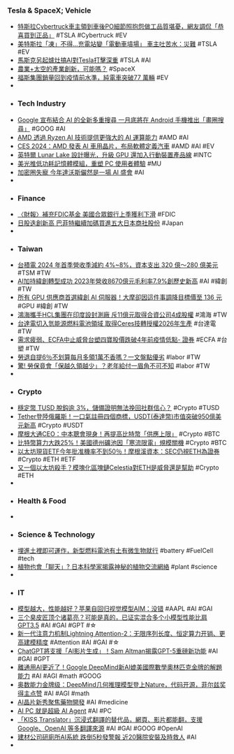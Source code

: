 ### Tesla & SpaceX; Vehicle
- [特斯拉Cybertruck車主領到車後PO細節照抱怨做工品質堪憂，網友調侃「恭喜買到正品」](https://www.techbang.com/posts/112525-tesla-cybertruck-owner-complains-about-the-workmanship-of-the) #TSLA #Cybertruck #EV
- [美特斯拉「凍」不得…充電站變「電動車墳場」 車主吐苦水：災難](https://tw.news.yahoo.com/美特斯拉-凍-不得-充電站變-電動車墳場-042718955.html) #TSLA #EV
- [馬斯克另起爐灶搞AI對Tesla打擊深重](https://hk.finance.yahoo.com/news/馬斯克另起爐灶搞ai對tesla打擊深重-055742149.html) #TSLA #AI
- [農業+太空的產業創新，可能嗎？](https://vocus.cc/article/65a88138fd897800010407fb) #SpaceX
- [福斯集團銷量回到疫情前水準，純電車突破77 萬輛](https://finance.technews.tw/2024/01/16/volkswagen-ev-sales-2023/) #EV
-
- ### Tech Industry
- [Google 宣布結合 AI 的全新多重搜尋 一月底將在 Android 手機推出「畫圈搜尋」](https://gnn.gamer.com.tw/detail.php?sn=262240) #GOOG #AI
- [AMD 透過 Ryzen AI 技術提供更強大的 AI 運算能力](https://m.gamer.com.tw/gnn/detail.php?sn=262290) #AMD #AI
- [CES 2024：AMD 發表 AI 車用晶片，布局軟體定義汽車](https://technews.tw/2024/01/18/ces-2024-amd-ai-car-chips/) #AMD #AI #EV
- [英特爾 Lunar Lake 設計曝光，升級 GPU 還加入行動裝置產品線](https://technews.tw/2024/01/18/intel-lunar-lake-design-exposed/) #INTC
- [美光推低功耗記憶體模組，重塑 PC 使用者體驗](https://technews.tw/2024/01/18/micron-lpcamm2/) #MU
- [加密圈失寵 今年達沃斯儼然是一場 AI 盛會](https://news.cnyes.com/news/id/5433210) #AI
-
- ### Finance
- [〈財報〉補充FDIC基金 美國合眾銀行上季獲利下滑](https://news.cnyes.com/news/id/5432945) #FDIC
- [日股迭創新高 巴菲特繼續加碼買進五大日本商社股份](https://news.cnyes.com/news/id/5432965) #Japan
-
- ### Taiwan
- [台積電 2024 年首季營收季減約 4%~8%，資本支出 320 億～280 億美元](https://finance.technews.tw/2024/01/18/tsmcs-first-quarter-2024-revenue-will-drop-by-approximately-48/) #TSM #TW
- [AI加持緯創轉型成功 2023年營收8670億元毛利率7.9%創歷史新高](https://tw.news.yahoo.com/ai加持緯創轉型成功-2023年營收8670億元毛利率7-9-創歷史新高-095320911.html) #AI #緯創 #TW
- [所有 GPU 供應商首選緯創 AI 伺服器！大摩卻因這件事調降目標價至 136 元](https://finance.technews.tw/2024/01/18/ai-server-odm/) #GPU #緯創 #TW
- [鴻海攜手HCL集團在印度設封測廠 斥11億元取得合資公司4成股權](https://news.cnyes.com/news/id/5432921) #鴻海 #TW
- [台達電切入氫能源燃料電池領域 取得Ceres技轉授權2026年生產](https://news.cnyes.com/news/id/5433251) #台達電 #TW
- [需求疲弱、ECFA中止威脅台塑四寶股價跌破4年前疫情低點- 證券](https://www.ctee.com.tw/news/20240118701164-430201) #ECFA #台塑 #TW
- [勞退自提6％不划算每月多領1萬不香嗎？一文盤點優劣](https://www.ctee.com.tw/news/20240118701417-430401) #labor #TW
- [驚! 勞保竟會「保越久領越少」？老年給付一眉角不可不知](https://www.ctee.com.tw/news/20240118700835-430401) #labor #TW
-
- ### Crypto
- [穩定幣 TUSD 脫鈎逾 3%，儲備證明無法挽回社群信心？](https://abmedia.io/trueusd-depag-more-than-3-percent) #Crypto #TUSD
- [Tether登陸俄羅斯！一口氣註冊四個商標，USDT(泰達幣)市值突破950億美元新高](https://www.blocktempo.com/tether-files-trademark-registration-application-in-russia/) #Crypto #USDT
- [摩根大通CEO：中本聰會現身！再提高比特幣「供應上限」](https://www.blocktempo.com/dimon-says-satashi-may-erase-btc-supply-limit/) #Crypto #BTC
- [比特幣算力大跌25%！美國德州礦池因「寒流限電」規模關機](https://www.blocktempo.com/severe-cold-snap-in-texas-causes-bitcoin-network-hashrate-to-plummet-by-25/) #Crypto #BTC
- [以太坊現貨ETF今年批准機率不到50％！摩根溪資本：SEC仍視ETH為證券](https://www.blocktempo.com/mark-yusko-believes-that-the-ethereum-spot-etf-has-a-small-chance-of-passing-the-test/) #Crypto #ETH #ETF
- [又一個以太坊殺手？模塊化區塊鏈Celestia對ETH是威脅還是幫助](https://www.blocktempo.com/what-is-the-difference-between-celestia-and-eth/) #Crypto #ETH
-
- ### Health & Food
-
- ### Science & Technology
- [埋進土裡即可運作，新型燃料電池有土有微生物就行](https://technews.tw/2024/01/17/dirt-powered-fuel-cell/) #battery #FuelCell #tech
- [植物也會「聊天」? 日本科學家揭露神秘的植物交流網絡](https://tomorrowsci.com/globalnews/20240116_04/) #plant #science
-
- ### IT
- [模型越大，性能越好？苹果自回归视觉模型AIM：没错](https://www.jiqizhixin.com/articles/2024-01-18-7) #AAPL #AI #GAI
- [三个臭皮匠顶个诸葛亮？可能是真的，已证实混合多个小模型性能比肩GPT3.5](https://www.jiqizhixin.com/articles/2024-01-18-6) #AI #GAI #GPT #☆
- [新一代注意力机制Lightning Attention-2：无限序列长度、恒定算力开销、更高建模精度](https://www.jiqizhixin.com/articles/2024-01-18-5) #Attention #AI #GAI #☆
- [ChatGPT將支援「AI影片生成」！Sam Altman揭露GPT-5重磅新功能](https://www.blocktempo.com/sam-altman-said-gpt-5-is-expected-to-be-launched-this-year-and-will-support-video-generation-and-enhance-reliability-and-personalized-responses/) #AI #GAI #GPT
- [離通用AI更近了！Google DeepMind新AI媲美國際數學奧林匹克金牌的解題能力](https://www.ithome.com.tw/news/160911) #AI #AGI #math #GOOG
- [奥数能力金牌级：DeepMind几何推理模型登上Nature，代码开源，菲尔兹奖得主点赞](https://www.jiqizhixin.com/articles/2024-01-18-8) #AI #AGI #math
- [AI晶片新秀聚焦藥物開發](https://www.eettaiwan.com/20240118nt31-ai-chip-startup-ceremorphic-moves-into-drug-discovery/) #AI #medicine
- [AI PC 就是超級 AI Agent](https://technews.tw/2024/01/18/aipc-is-a-super-ai-agent/) #AI #PC
- [「KISS Translator」沉浸式翻譯的替代品，網頁、影片都能翻，支援 Google、OpenAI 等多翻譯來源](https://www.kocpc.com.tw/archives/530172) #AI #GAI #GOOG #OpenAI
- [建材公司研廁所AI系統 跌倒5秒發警報 近20醫院安裝及時救人](https://hk.news.yahoo.com/專訪｜建材公司研廁所ai系統-跌倒5秒發警報-近20醫院安裝及時救人｜yahoo-105538254.html) #AI
-
